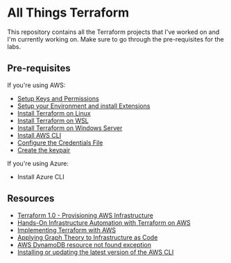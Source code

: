 
# All Things Terraform

This repository contains all the Terraform projects that I've worked on and I'm currently working on. 
Make sure to go through the pre-requisites for the labs.

## Pre-requisites

If you're using AWS:

- [Setup Keys and Permissions](./pages/01-Pre-requisites/AWS/001-Setup-Keys-and-Permissions.md)
- [Setup your Environment and install Extensions](./pages/01-Pre-requisites/AWS/002-Setup-Environment-and-Install-Extensions.md)
- [Install Terraform on Linux](./pages/01-Pre-requisites/AWS/003-Install-Terraform-on-Linux.md)
- [Install Terraform on WSL](./pages/01-Pre-requisites/AWS/003-Install-Terraform-on-WSL.md)
- [Install Terraform on Windows Server](./pages/01-Pre-requisites/AWS/004-Install-Terraform-on-Windows-Server.md)
- [Install AWS CLI](./pages/01-Pre-requisites/AWS/005-Install-AWS-CLI.md)
- [Configure the Credentials File](./pages/01-Pre-requisites/AWS/006-Configure-the-Credentials-Profile.md)
- [Create the keypair](./pages/01-Pre-requisites/AWS/007-Create-the-Keypair.md)

If you're using Azure:

- Install Azure CLI

 
## Resources

- [Terraform 1.0 - Provisioning AWS Infrastructure](https://cloudacademy.com/course/terraform-provisioning-aws-infrastructure/course-introduction/?context_resource=lp&context_id=2377)
- [Hands-On Infrastructure Automation with Terraform on AWS](https://github.com/PacktPublishing/Hands-on-Infrastructure-Automation-with-Terraform-on-AWS)
- [Implementing Terraform with AWS](https://www.pluralsight.com/courses/implementing-terraform-aws)
- [Applying Graph Theory to Infrastructure as Code](https://www.youtube.com/watch?v=Ce3RNfRbdZ0)
- [AWS DynamoDB resource not found exception](https://stackoverflow.com/questions/40192304/aws-dynamodb-resource-not-found-exception)
- [Installing or updating the latest version of the AWS CLI](https://docs.aws.amazon.com/cli/latest/userguide/getting-started-install.html)
